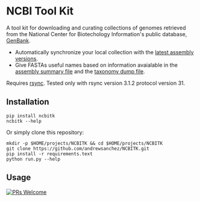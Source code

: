 # NCBI Tool Kit

A tool kit for downloading and curating collections of genomes retrieved from the  National Center for Biotechology Information's public database, [GenBank](https://www.ncbi.nlm.nih.gov/).

   - Automatically synchronize your local collection with the [latest assembly versions](https://www.ncbi.nlm.nih.gov/genome/doc/ftpfaq/#current).
   - Give FASTAs useful names based on information avaialable in the [assembly summary file](ftp://ftp.ncbi.nlm.nih.gov/genomes/README_assembly_summary.txt) and the [taxonomy dump file](ftp://ftp.ncbi.nlm.nih.gov/pub/taxonomy/taxdump_readme.txt).

Requires [rsync](https://rsync.samba.org/).  Tested only with rsync version 3.1.2  protocol version 31.

## Installation

```
pip install ncbitk
ncbitk --help
```

Or simply clone this repository:

```
mkdir -p $HOME/projects/NCBITK && cd $HOME/projects/NCBITK
git clone https://github.com/andrewsanchez/NCBITK.git
pip install -r requirements.text
python run.py --help
```

## Usage

[![PRs Welcome](https://img.shields.io/badge/PRs-welcome-brightgreen.svg?style=flat-square)](http://makeapullrequest.com)

